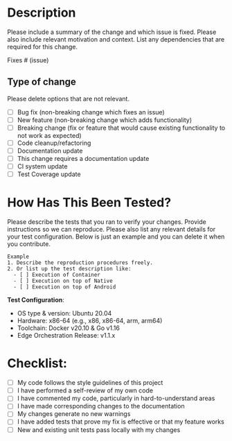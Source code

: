 # Description

Please include a summary of the change and which issue is fixed. Please also include relevant motivation and context. List any dependencies that are required for this change.

Fixes # (issue)

## Type of change

Please delete options that are not relevant.

- [ ] Bug fix (non-breaking change which fixes an issue)
- [ ] New feature (non-breaking change which adds functionality)
- [ ] Breaking change (fix or feature that would cause existing functionality to not work as expected)
- [ ] Code cleanup/refactoring
- [ ] Documentation update
- [ ] This change requires a documentation update
- [ ] CI system update
- [ ] Test Coverage update

# How Has This Been Tested?
Please describe the tests that you ran to verify your changes. Provide instructions so we can reproduce. Please also list any relevant details for your test configuration. Below is just an example and you can delete it when you contribute.

```
Example
1. Describe the reproduction procedures freely.
2. Or list up the test description like:
  - [ ] Execution of Container
  - [ ] Execution on top of Native
  - [ ] Execution on top of Android
```

**Test Configuration**:
* OS type & version: Ubuntu 20.04
* Hardware: x86-64 (e.g., x86, x86-64, arm, arm64)
* Toolchain: Docker v20.10 & Go v1.16
* Edge Orchestration Release: v1.1.x

# Checklist:

- [ ] My code follows the style guidelines of this project
- [ ] I have performed a self-review of my own code
- [ ] I have commented my code, particularly in hard-to-understand areas
- [ ] I have made corresponding changes to the documentation
- [ ] My changes generate no new warnings
- [ ] I have added tests that prove my fix is effective or that my feature works
- [ ] New and existing unit tests pass locally with my changes
